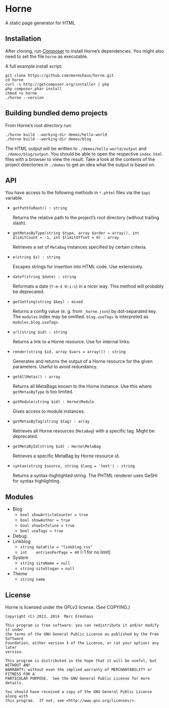 Horne
=====

A static page generator for HTML



Installation
------------

After cloning, run [Composer](https://getcomposer.org/) to install Horne’s
dependencies. You might also need to set the file `horne` as executable.

A full example install script:

~~~
git clone https://github.com/mermshaus/horne.git
cd horne
curl -s http://getcomposer.org/installer | php
php composer.phar install
chmod +x horne
./horne --version
~~~



Building bundled demo projects
------------------------------

From Horne’s root directory run:

~~~
./horne build --working-dir demos/hello-world
./horne build --working-dir demos/blog
~~~

The HTML output will be written to `./demos/hello-world/output` and
`./demos/blog/output`. You should be able to open the respective `index.html`
files with a browser to view the result. Take a look at the contents of the
project directories in `./demos` to get an idea what the output is based on.



API
---

You have access to the following methods in `*.phtml` files via the `$api`
variable.

- `getPathToRoot() : string`

  Returns the relative path to the project’s root directory (without
  trailing slash).

- `getMetasByType(string $type, array $order = array(), int $limitCount = -1, int $limitOffset = 0) : array`

  Retrieves a set of `MetaBag` instances specified by certain criteria.

- `e(string $s) : string`

  Escapes strings for insertion into HTML code. Use extensively.

- `datef(string $date) : string`

  Reformats a date (`Y-m-d H:i:s`) in a nicer way. This method will probably
  be deprecated.

- `getSetting(string $key) : mixed`

  Returns a config value (e. g. from `_horne.json`) by dot-separated key.
  The `modules` index may be omitted. `blog.useTags` is interpreted as
  `modules.blog.useTags`.

- `url(string $id) : string`

  Returns a link to a Horne resource. Use for internal links.

- `render(string $id, array $vars = array()) : string`

  Generates and returns the output of a Horne resource for the given
  parameters. Useful to avoid redundancy.

- `getAllMetas() : array`

  Returns all MetaBags known to the Horne instance. Use this where
  `getMetasByType` is too limited.

- `getModule(string $id) : Horne\Module`

  Gives access to module instances.

- `getMetasByTag(string $tag) : array`

  Retrieves all Horne resources (`MetaBag`) with a specific tag. Might be
  deprecated.

- `getMetaById(string $id) : Horne\MetaBag`

  Retrieves a specific MetaBag by Horne resource id.

- `syntax(string $source, string $lang = 'text') : string`

  Returns a syntax-highlighted string. The PHTML renderer uses GeSHi for
  syntax highlighting.



Modules
-------

- Blog
  - `bool showArticleCounter = true`
  - `bool showAuthor = true`
  - `bool showInfoline = true`
  - `bool useTags = true`
- Debug
- Linkblog
  - `string dataFile = "linkblog.rss"`
  - `int    entriesPerPage = 40` (-1 for no limit)
- System
  - `string siteName = null`
  - `string siteSlogan = null`
- Theme
  - `string name`



License
-------

Horne is licensed under the GPLv3 license. (See COPYING.)

~~~
Copyright (C) 2013, 2014  Marc Ermshaus

This program is free software: you can redistribute it and/or modify it under
the terms of the GNU General Public License as published by the Free Software
Foundation, either version 3 of the License, or (at your option) any later
version.

This program is distributed in the hope that it will be useful, but WITHOUT ANY
WARRANTY; without even the implied warranty of MERCHANTABILITY or FITNESS FOR A
PARTICULAR PURPOSE.  See the GNU General Public License for more details.

You should have received a copy of the GNU General Public License along with
this program.  If not, see <http://www.gnu.org/licenses/>.
~~~
